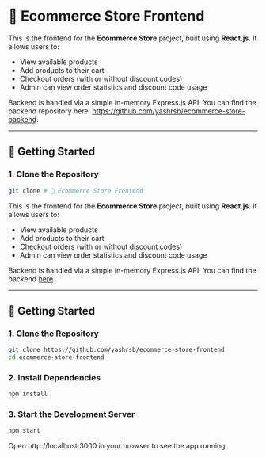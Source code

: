 # 🛒 Ecommerce Store Frontend

This is the frontend for the **Ecommerce Store** project, built using **React.js**. It allows users to:

- View available products
- Add products to their cart
- Checkout orders (with or without discount codes)
- Admin can view order statistics and discount code usage

Backend is handled via a simple in-memory Express.js API. You can find the backend repository here: https://github.com/yashrsb/ecommerce-store-backend.

---

## 🚀 Getting Started

### 1. Clone the Repository

```bash
git clone # 🛒 Ecommerce Store Frontend
```
This is the frontend for the **Ecommerce Store** project, built using **React.js**. It allows users to:

- View available products
- Add products to their cart
- Checkout orders (with or without discount codes)
- Admin can view order statistics and discount code usage

Backend is handled via a simple in-memory Express.js API. You can find the backend [here](../ecommerce-store).

---

## 🚀 Getting Started

### 1. Clone the Repository

```bash
git clone https://github.com/yashrsb/ecommerce-store-frontend
cd ecommerce-store-frontend
```

### 2. Install Dependencies

```bash
npm install
```

### 3. Start the Development Server

```bash
npm start
```

Open http://localhost:3000 in your browser to see the app running.